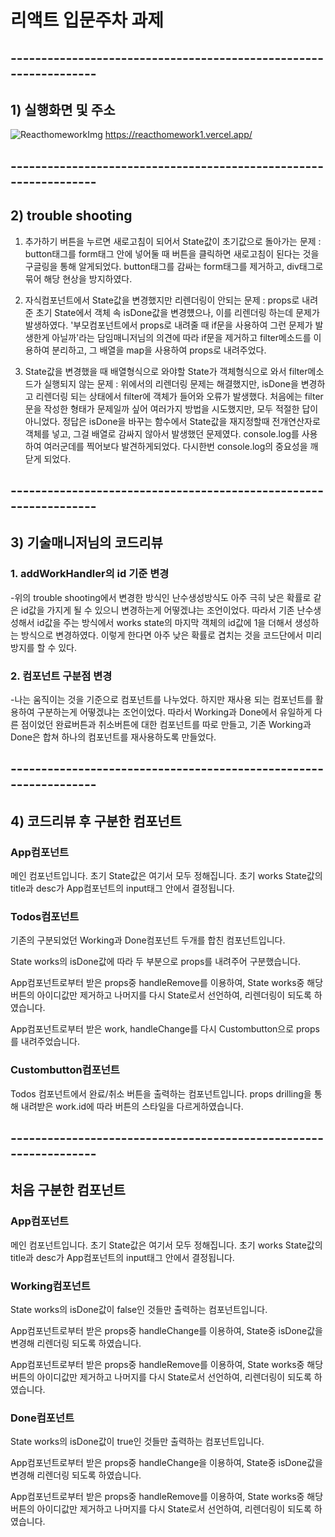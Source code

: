 # 리액트 입문주차 과제

## -----------------------------------------------------------------

## 1) 실행화면 및 주소

![ReacthomeworkImg](https://user-images.githubusercontent.com/117638805/204181998-14dde8b0-943c-4492-b98b-639d382ed589.png)
https://reacthomework1.vercel.app/

## -----------------------------------------------------------------

## 2) trouble shooting

1. 추가하기 버튼을 누르면 새로고침이 되어서 State값이 초기값으로 돌아가는 문제
   : button태그를 form태그 안에 넣어둘 때 버튼을 클릭하면 새로고침이 된다는 것을 구글링을 통해 알게되었다.
   button태그를 감싸는 form태그를 제거하고, div태그로 묶어 해당 현상을 방지하였다.

2. 자식컴포넌트에서 State값을 변경했지만 리렌더링이 안되는 문제
   : props로 내려준 초기 State에서 객체 속 isDone값을 변경헀으나, 이를 리렌더링 하는데 문제가 발생하였다.
   '부모컴포넌트에서 props로 내려줄 때 if문을 사용하여 그런 문제가 발생한게 아닐까'라는 담임매니저님의 의견에 따라
   if문을 제거하고 filter메소드를 이용하여 분리하고, 그 배열을 map을 사용하여 props로 내려주었다.

3. State값을 변경했을 때 배열형식으로 와야할 State가 객체형식으로 와서 filter메소드가 실행되지 않는 문제
   : 위에서의 리렌더링 문제는 해결했지만, isDone을 변경하고 리렌더링 되는 상태에서 filter에 객체가 들어와 오류가 발생했다.
   처음에는 filter문을 작성한 형태가 문제일까 싶어 여러가지 방법을 시도했지만, 모두 적절한 답이 아니었다.
   정답은 isDone을 바꾸는 함수에서 State값을 재지정할때 전개연산자로 객체를 넣고, 그걸 배열로 감싸지 않아서 발생했던 문제였다.
   console.log를 사용하여 여러군데를 찍어보다 발견하게되었다. 다시한번 console.log의 중요성을 깨닫게 되었다.

## -----------------------------------------------------------------

## 3) 기술매니저님의 코드리뷰

### 1. addWorkHandler의 id 기준 변경

-위의 trouble shooting에서 변경한 방식인 난수생성방식도 아주 극히 낮은 확률로 같은 id값을 가지게 될 수 있으니 변경하는게 어떻겠냐는 조언이었다.
따라서 기존 난수생성해서 id값을 주는 방식에서 works state의 마지막 객체의 id값에 1을 더해서 생성하는 방식으로 변경하였다.
이렇게 한다면 아주 낮은 확률로 겹치는 것을 코드단에서 미리 방지를 할 수 있다.

### 2. 컴포넌트 구분점 변경

-나는 움직이는 것을 기준으로 컴포넌트를 나누었다. 하지만 재사용 되는 컴포넌트를 활용하여 구분하는게 어떻겠냐는 조언이었다.
따라서 Working과 Done에서 유일하게 다른 점이었던 완료버튼과 취소버튼에 대한 컴포넌트를 따로 만들고,
기존 Working과 Done은 합쳐 하나의 컴포넌트를 재사용하도록 만들었다.

## -----------------------------------------------------------------

## 4) 코드리뷰 후 구분한 컴포넌트

### App컴포넌트

메인 컴포넌트입니다.
초기 State값은 여기서 모두 정해집니다.
초기 works State값의 title과 desc가 App컴포넌트의 input태그 안에서 결정됩니다.

### Todos컴포넌트

기존의 구분되었던 Working과 Done컴포넌트 두개를 합친 컴포넌트입니다.

State works의 isDone값에 따라 두 부분으로 props를 내려주어 구분했습니다.

App컴포넌트로부터 받은 props중 handleRemove를 이용하여,
State works중 해당 버튼의 아이디값만 제거하고 나머지를 다시 State로서 선언하여,
리렌더링이 되도록 하였습니다.

App컴포넌트로부터 받은 work, handleChange를 다시 Custombutton으로 props를 내려주었습니다.

### Custombutton컴포넌트

Todos 컴포넌트에서 완료/취소 버튼을 출력하는 컴포넌트입니다.
props drilling을 통해 내려받은 work.id에 따라 버튼의 스타일을 다르게하였습니다.

## -----------------------------------------------------------------

## 처음 구분한 컴포넌트

### App컴포넌트

메인 컴포넌트입니다.
초기 State값은 여기서 모두 정해집니다.
초기 works State값의 title과 desc가 App컴포넌트의 input태그 안에서 결정됩니다.

### Working컴포넌트

State works의 isDone값이 false인 것들만 출력하는 컴포넌트입니다.

App컴포넌트로부터 받은 props중 handleChange를 이용하여,
State중 isDone값을 변경해 리렌더링 되도록 하였습니다.

App컴포넌트로부터 받은 props중 handleRemove를 이용하여,
State works중 해당 버튼의 아이디값만 제거하고 나머지를 다시 State로서 선언하여,
리렌더링이 되도록 하였습니다.

### Done컴포넌트

State works의 isDone값이 true인 것들만 출력하는 컴포넌트입니다.

App컴포넌트로부터 받은 props중 handleChange을 이용하여,
State중 isDone값을 변경해 리렌더링 되도록 하였습니다.

App컴포넌트로부터 받은 props중 handleRemove를 이용하여,
State works중 해당 버튼의 아이디값만 제거하고 나머지를 다시 State로서 선언하여,
리렌더링이 되도록 하였습니다.
